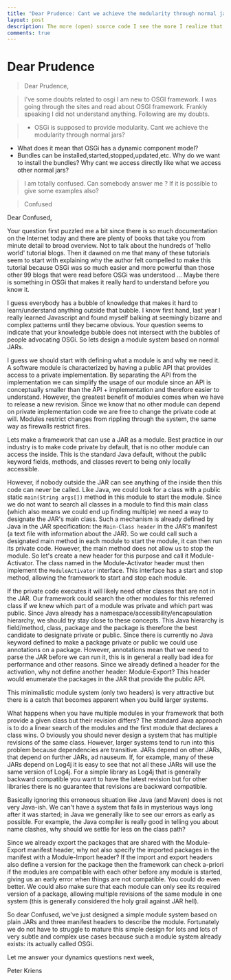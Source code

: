 ```yaml
---
title: "Dear Prudence: Cant we achieve the modularity through normal jars?"
layout: post
description: The more (open) source code I see the more I realize that so many developers do not understand the implications of class loaders and ...
comments: true
---
```


# Dear Prudence

> Dear Prudence,

> I've some doubts related to osgi I am new to OSGI framework. I was going 
through the sites and read about OSGI framework. Frankly speaking I did not 
understand anything. Following are my doubts.
  
> * OSGi is supposed to provide modularity. Cant we achieve the modularity through normal jars?
* What does it mean that OSGi has a dynamic component model?
* Bundles can be installed,started,stopped,updated,etc. Why do we want to install the bundles? 
  Why cant we access directly like what we access other normal jars?

> I am totally confused. Can somebody answer me ? If it is possible to give some examples also?

> Confused

Dear Confused,

Your question first puzzled me a bit since there is so much documentation on the 
Internet today and there are plenty of books that take you from minute detail to 
broad overview. Not to talk about the hundreds of 'hello world' tutorial blogs. 
Then it dawned on me that many of these tutorials seem to start with explaining 
why the author felt compelled to make this tutorial because OSGi was so much easier 
and more powerful than those other 99 blogs that were read before OSGi was 
understood ... Maybe there is something in OSGi that makes it really hard to 
understand before you know it.

I guess everybody has a bubble of knowledge that makes it hard to learn/understand 
anything outside that bubble. I know first hand, last year I really learned 
Javascript and found myself balking at seemingly bizarre and complex patterns 
until they became obvious. Your question seems to indicate that your knowledge 
bubble does not intersect with the bubbles of people advocating OSGi. So lets design 
a module system based on normal JARs.

I guess we should start with defining what a module is and why we need it. A 
software module is characterized by having a public API that provides access 
to a private implementation. By separating the API from the implementation we 
can simplify the usage of our module since an API is conceptually smaller than 
the API + implementation and therefore easier to understand. However, the greatest 
benefit of modules comes when we have to release a new revision. Since we know that 
no other module can depend on private implementation code we are free to change 
the private code at will. Modules restrict changes from rippling through the system, 
the same way as firewalls restrict fires.

Lets make a framework that can use a JAR as a module. Best practice in our industry 
is to make code private by default, that is no other module can access the inside.
This is the standard Java default, without the public keyword fields, methods, and 
classes revert to being only locally accessible.

However, if nobody outside the JAR can see anything of the inside then this code 
can never be called. Like Java, we could look for a class with a public static 
`main(String args[])` method in this module to start the module. Since we do not 
want to search all classes in a module to find this main class (which also 
means we could end up finding multiple) we need a way to designate the JAR's 
main class. Such a mechanism is already defined by Java in the JAR specification: 
the `Main-Class header` in the JAR's manifest (a text file with information about 
the JAR). So we could call such a designated main method in each module to start 
the module, it can then run its private code. However, the main method does not 
allow us to stop the module. So let's create a new header for this purpose and 
call it Module-Activator. The class named in the Module-Activator header must 
then implement the `ModuleActivator` interface. This interface has a start and 
stop method, allowing the framework to start and stop each module.

If the private code executes it will likely need other classes that are not in 
the JAR. Our framework could search the other modules for this referred class 
if we knew which part of a module was private and which part was public. Since 
Java already has a namespace/accessibility/encapsulation hierarchy, we should 
try stay close to these concepts. This Java hierarchy is field/method, class, 
package and the package is therefore the best candidate to designate private or 
public. Since there is currently no Java keyword defined to make a package 
private or public we could use annotations on a package. However, annotations 
mean that we need to parse the JAR before we can run it, this is in general a really 
bad idea for performance and other reasons. Since we already defined a header for 
the activation, why not define another header: Module-Export? This header would 
enumerate the packages in the JAR that provide the public API.

This minimalistic module system (only two headers) is very attractive but there 
is a catch that becomes apparent when you build larger systems.

What happens when you have multiple modules in your framework that both provide 
a given class but their revision differs? The standard Java approach is to do a 
linear search of the modules and the first module that declares a class wins. O
bviously you should never design a system that has multiple revisions of the same 
class. However, larger systems tend to run into this problem because dependencies 
are transitive. JARs depend on other JARs, that depend on further JARs, ad nauseum. 
If, for example, many of these JARs depend on Log4j it is easy to see that not all 
these JARs will use the same version of Log4j. For a simple library as Log4j that 
is generally backward compatible you want to have the latest revision but for other 
libraries there is no guarantee that revisions are backward compatible.

Basically ignoring this erroneous situation like Java (and Maven) does is not very 
Java-ish. We can't have a system that fails in mysterious ways long after it was 
started; in Java we generally like to see our errors as early as possible.  For 
example, the Java compiler is really good in telling you about name clashes, why 
should we settle for less on the class path?

Since we already export the packages that are shared with the Module-Export manifest 
header, why not also specify the imported packages in the manifest with a Module-Import 
header? If the import and export headers also define a version for the package then 
the framework can check a-priori if the modules are compatible with each other before 
any module is started, giving us an early error when things are not compatible. You 
could do even better. We could also make sure that each module can only see its 
required version of a package, allowing multiple revisions of the same module in 
one system (this is generally considered the holy grail against JAR hell).

So dear Confused, we've just designed a simple module system based on plain JARs 
and three manifest headers to describe the module. Fortunately we do not have to 
struggle to mature this simple design for lots and lots of very subtle and complex 
use cases because such a module system already exists: its actually called OSGi.

Let me answer your dynamics questions next week,

Peter Kriens
